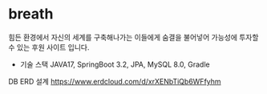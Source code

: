 # breath
힘든 환경에서 자신의 세계를 구축해나가는 이들에게 숨결을 불어넣어 가능성에 투자할 수 있는 후원 사이트 입니다.

- 기술 스택
JAVA17, SpringBoot 3.2, JPA, MySQL 8.0, Gradle

DB ERD 설계
https://www.erdcloud.com/d/xrXENbTiQb6WFfyhm
